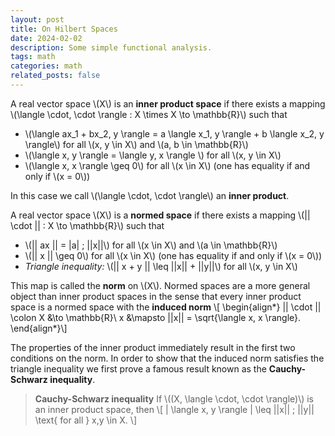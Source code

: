 ```yaml
---
layout: post
title: On Hilbert Spaces
date: 2024-02-02
description: Some simple functional analysis.
tags: math
categories: math
related_posts: false
---
```


A real vector space \\(X\\) is an **inner product space** if there exists a mapping \\(\langle \cdot, \cdot \rangle : X \times X \to \mathbb{R}\\) such that 
- \\(\langle ax_1 + bx_2, y \rangle = a \langle x_1, y \rangle + b \langle x_2, y \rangle\\) for all \\(x, y \in X\\) and \\(a, b \in \mathbb{R}\\)
- \\(\langle x, y \rangle = \langle y, x \rangle \\) for all \\(x, y \in X\\)
- \\(\langle x, x \rangle \geq 0\\) for all \\(x \in X\\) (one has equality if and only if \\(x = 0\\))

In this case we call \\(\langle \cdot, \cdot \rangle\\) an **inner product**.

A real vector space \\(X\\) is a **normed space** if there exists a mapping \\(|| \cdot || : X \to \mathbb{R}\\) such that 
- \\(|| ax || = |a| \; ||x||\\) for all \\(x \in X\\) and \\(a \in \mathbb{R}\\)
- \\(|| x || \geq 0\\) for all \\(x \in X\\) (one has equality if and only if \\(x = 0\\))
- *Triangle inequality:* \\(|| x + y || \leq ||x|| + ||y||\\) for all \\(x, y \in X\\)

This map is called the **norm** on \\(X\\). Normed spaces are a more general object than inner product spaces in the sense that every inner product space is a normed space with the **induced norm** \\[
    \begin{align*}
    || \cdot || \colon X &\to \mathbb{R}\\
    x &\mapsto ||x|| = \sqrt{\langle x, x \rangle}.
\end{align*}\\]

The properties of the inner product immediately result in the first two conditions on the norm. In order to show that the induced norm satisfies the triangle inequality we first prove a famous result known as the **Cauchy-Schwarz inequality**.

> **Cauchy-Schwarz inequality**
> If \\((X, \langle \cdot, \cdot \rangle)\\) is an inner product space, then \\[
    | \langle x, y \rangle | \leq ||x|| \; ||y|| \text{ for all } x,y \in X.
    \\]
